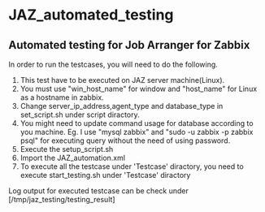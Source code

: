 # JAZ_automated_testing
## Automated testing for Job Arranger for Zabbix

In order to run the testcases, you will need to do the following.
1. This test have to be executed on JAZ server machine(Linux).
2. You must use "win_host_name" for window and "host_name" for Linux as a hostname in zabbix.
3. Change server_ip_address,agent_type and database_type in set_script.sh under script diractory.
4. You might need to update command usage for database according to you machine. 
    Eg. I use "mysql zabbix" and "sudo -u zabbix -p zabbix psql" for executing query without the need of using password.  
5. Execute the setup_script.sh
6. Import the JAZ_automation.xml
7. To execute all the testcase under 'Testcase' diractory, you need to execute start_testing.sh under 'Testcase' diractory

Log output for executed testcase can be check under [/tmp/jaz_testing/testing_result]

